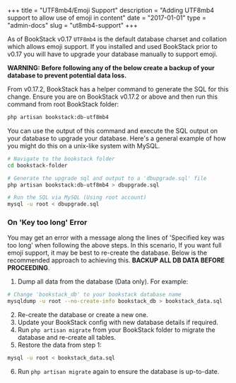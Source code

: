 +++
title = "UTF8mb4/Emoji Support"
description = "Adding UTF8mb4 support to allow use of emoji in content"
date = "2017-01-01"
type = "admin-docs"
slug = "ut8mb4-support"
+++


As of BookStack v0.17 `UTF8mb4` is the default database charset and collation which allows emoji support.
If you installed and used BookStack prior to v0.17 you will have to upgrade your database manually
to support emoji.

**WARNING: Before following any of the below create a backup of your database to prevent potential data loss.**

From v0.17.2, BookStack has a helper command to generate the SQL for this change. Ensure you are on BookStack v0.17.2 or above and then run this command from root BookStack folder:

```bash
php artisan bookstack:db-utf8mb4
```

You can use the output of this command and execute the SQL output on your database to upgrade your database. Here's a general example of how you might do this on a unix-like system with MySQL.

```bash
# Navigate to the bookstack folder
cd bookstack-folder

# Generate the upgrade sql and output to a 'dbupgrade.sql' file
php artisan bookstack:db-utf8mb4 > dbupgrade.sql

# Run the SQL via MySQL (Using root account)
mysql -u root < dbupgrade.sql

```

### On 'Key too long' Error

You may get an error with a message along the lines of 'Specified key was too long' when following the above steps. In this scenario, If you want full emoji support, it may be best to re-create the database. Below is the recommended approach to achieving this. **BACKUP ALL DB DATA BEFORE PROCEEDING**.

1. Dump all data from the database (Data only). For example:
  ```bash
  # Change 'bookstack_db' to your bookstack database name
  mysqldump -u root --no-create-info bookstack_db > bookstack_data.sql
  ```
2. Re-create the database or create a new one.
3. Update your BookStack config with new database details if required.
4. Run `php artisan migrate` from your BookStack folder to migrate the database and re-create all tables.
5. Restore the data from step 1:
  ```bash
  mysql -u root < bookstack_data.sql
  ```
6. Run `php artisan migrate` again to ensure the database is up-to-date.
